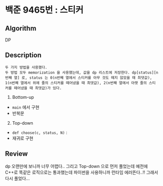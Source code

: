 # 백준 9465번 : 스티커

## Algorithm

DP

## Description
```
두 가지 방법을 사용했다.
두 방법 모두 memorization 을 사용했는데, 값을 dp 리스트에 저장한다. dp[status][n번째 열] 로, status 는 0(n번째 열에서 스티커를 아무 것도 떼지 않았을 때 최댓값), 1(n번째 열에서 위에 줄의 스티커를 떼어냈을 때 최댓값), 2(n번째 열에서 아랫 줄의 스티커를 떼어냈을 때 최댓값)가 있다.
```

1. Bottom-up

+ `main` 에서 구현
+ 반복문


2. Top-down

+ `def choose(c, status, N)` : 
+ 재귀로 구현
  
## Review

dp 오랜만에 보니까 너무 어렵다.. 
그리고 Top-down 으로 먼저 풀었는데 예전에 C++로 똑같은 로직으로는 통과했는데 파이썬을 사용하니까 런타임 에러뜬다..!! 그래서 다시 풀었다... 